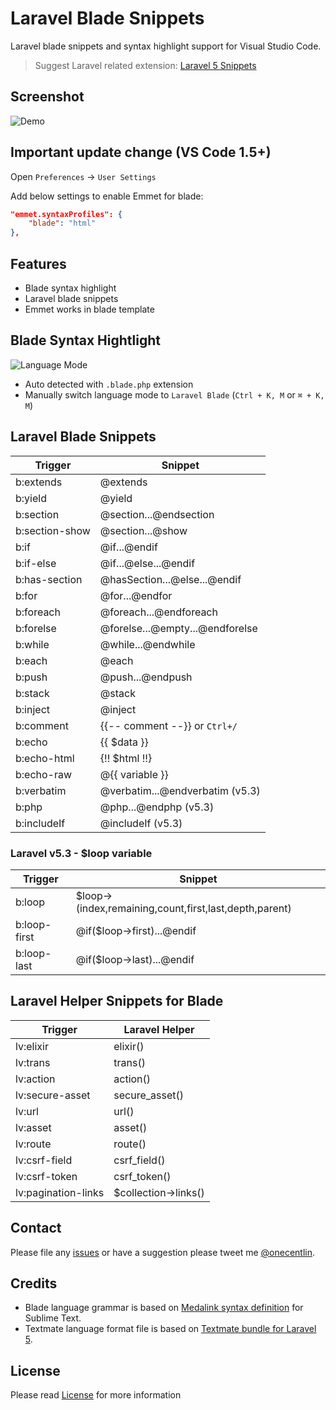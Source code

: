 # Laravel Blade Snippets

Laravel blade snippets and syntax highlight support for Visual Studio Code.

> Suggest Laravel related extension: [Laravel 5 Snippets](https://marketplace.visualstudio.com/items?itemName=onecentlin.laravel5-snippets)

## Screenshot

![Demo](https://github.com/onecentlin/laravel-blade-snippets-vscode/raw/master/images/screenshot.gif)

## Important update change (VS Code 1.5+)

Open `Preferences` -> `User Settings`

Add below settings to enable Emmet for blade:

```json
"emmet.syntaxProfiles": {
    "blade": "html"
},
```

## Features

* Blade syntax highlight
* Laravel blade snippets
* Emmet works in blade template

## Blade Syntax Hightlight

![Language Mode](https://github.com/onecentlin/laravel-blade-snippets-vscode/raw/master/images/language-mode.png)

* Auto detected with `.blade.php` extension
* Manually switch language mode to `Laravel Blade` (`Ctrl + K, M` or `⌘ + K, M`)

## Laravel Blade Snippets

| Trigger        | Snippet                         |
|----------------|---------------------------------|
| b:extends      | @extends                        |
| b:yield        | @yield                          |
| b:section      | @section...@endsection          |
| b:section-show | @section...@show                |
| b:if           | @if...@endif                    |
| b:if-else      | @if...@else...@endif            |
| b:has-section  | @hasSection...@else...@endif    |
| b:for          | @for...@endfor                  |
| b:foreach      | @foreach...@endforeach          |
| b:forelse      | @forelse...@empty...@endforelse |
| b:while        | @while...@endwhile              |
| b:each         | @each                           |
| b:push         | @push...@endpush                |
| b:stack        | @stack                          |
| b:inject       | @inject                         |
| b:comment      | {{-- comment --}} or `Ctrl+/`   |
| b:echo         | {{ $data }}                     |
| b:echo-html    | {!! $html !!}                   |
| b:echo-raw     | @{{ variable }}                 |
| b:verbatim     | @verbatim...@endverbatim  (v5.3)|
| b:php          | @php...@endphp  (v5.3)          |
| b:includeIf    | @includeIf  (v5.3)              |

### Laravel v5.3 - $loop variable

| Trigger        | Snippet                         |
|----------------|---------------------------------|
| b:loop         | $loop->(index,remaining,count,first,last,depth,parent) |
| b:loop-first   | @if($loop->first)...@endif      |
| b:loop-last    | @if($loop->last)...@endif       |

## Laravel Helper Snippets for Blade

| Trigger         | Laravel Helper                  |
|-----------------|---------------------------------|
| lv:elixir       | elixir()                        |
| lv:trans        | trans()                         |
| lv:action       | action()                        |
| lv:secure-asset | secure_asset()                  |
| lv:url          | url()                           |
| lv:asset        | asset()                         |
| lv:route        | route()                         |
| lv:csrf-field   | csrf_field()                    |
| lv:csrf-token   | csrf_token()                    |
| lv:pagination-links | $collection->links()        |

## Contact

Please file any [issues](https://github.com/onecentlin/laravel-blade-snippets-vscode/issues) or have a suggestion please tweet me [@onecentlin](https://twitter.com/onecentlin).

## Credits

* Blade language grammar is based on [Medalink syntax definition](https://github.com/Medalink/laravel-blade) for Sublime Text.
* Textmate language format file is based on [Textmate bundle for Laravel 5](https://github.com/loranger/Laravel.tmbundle).

## License

Please read [License](https://github.com/onecentlin/laravel-blade-snippets-vscode/blob/master/LICENSE.md) for more information